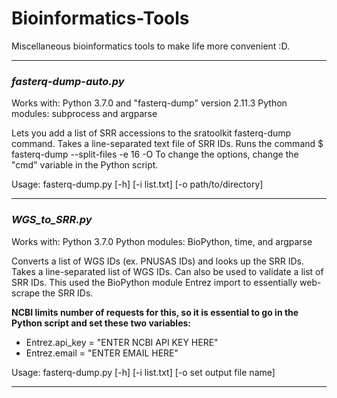 # Bioinformatics-Tools
Miscellaneous bioinformatics tools to make life more convenient :D.

---

### *fasterq-dump-auto.py*

Works with: Python 3.7.0 and "fasterq-dump" version 2.11.3
Python modules: subprocess and argparse

Lets you add a list of SRR accessions to the sratoolkit fasterq-dump command. Takes a line-separated text file of SRR IDs. 
Runs the command $ fasterq-dump --split-files -e 16 -O <output directory> <SRR>
To change the options, change the "cmd" variable in the Python script.

Usage: fasterq-dump.py [-h] [-i list.txt] [-o path/to/directory]

---
  
### *WGS_to_SRR.py*

Works with: Python 3.7.0
Python modules: BioPython, time, and argparse

Converts a list of WGS IDs (ex. PNUSAS IDs) and looks up the SRR IDs. Takes a line-separated list of WGS IDs. Can also be
used to validate a list of SRR IDs. This used the BioPython module Entrez import to essentially web-scrape the SRR IDs.

**NCBI limits number of requests for this, so it is essential to go in the Python script and set these two variables:**
  
- Entrez.api_key = "ENTER NCBI API KEY HERE"
- Entrez.email = "ENTER EMAIL HERE"

Usage: fasterq-dump.py [-h] [-i list.txt] [-o set output file name]
  
  ---
